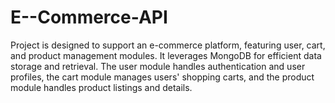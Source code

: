 # E--Commerce-API
Project is designed to support an e-commerce platform, featuring user, cart, and product management modules. It leverages MongoDB for efficient data storage and retrieval. The user module handles authentication and user profiles, the cart module manages users' shopping carts, and the product module handles product listings and details.
